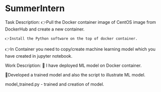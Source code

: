 # SummerIntern

   Task Description:
   👉Pull the Docker container image of CentOS image from DockerHub and create a new container.
    
    👉Install the Python software on the top of docker container.
    
   👉In Container you need to copy/create machine learning model which you have created in jupyter notebook.
    

  Work Description:
   🎇 I have deployed ML model on Docker container.                                                                                                                           
   
   🎇Developed a trained model and also the script to illustrate ML model.

  model_trained.py - trained  and creation of model.
 
